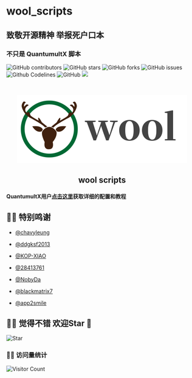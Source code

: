 # wool_scripts
## 致敬开源精神 举报死户口本

### 不只是 QuantumultX 脚本

![GitHub contributors](https://img.shields.io/github/contributors/fmz200/wool_scripts?style=for-the-badge)
![GitHub stars](https://img.shields.io/github/stars/fmz200/wool_scripts?color=ffd700&style=for-the-badge)
![GitHub forks](https://img.shields.io/github/forks/fmz200/wool_scripts?color=60c5ba&style=for-the-badge)
![GitHub issues](https://img.shields.io/github/issues/fmz200/wool_scripts?color=1E90FF&style=for-the-badge)
![Github Codelines](https://img.shields.io/tokei/lines/github/fmz200/wool_scripts?style=for-the-badge)
![GitHub](https://img.shields.io/github/license/fmz200/wool_scripts?style=for-the-badge)
[![](https://img.shields.io/badge/-t.me/quguanggao-3db6f1?style=for-the-badge&logo=Telegram&logoColor=2ca5e0)](https://t.me/quguanggao)

<br />

<p align="center">
  <a href="https://github.com/fmz200/wool_scripts">
    <img src="pic/logo/wool_logo.png" alt="Logo" width="448" height="180">
  </a>

<h2 align="center">wool scripts</h2>
</p>


#### QuantumultX用户[点击这里](QuantumultX/README.md)获取详细的配置和教程

## 🧚‍♂️ 特别鸣谢
* [@chavyleung](https://github.com/chavyleung)

* [@ddgksf2013](https://github.com/ddgksf2013)

* [@KOP-XIAO](https://github.com/KOP-XIAO)

* [@28413761](https://github.com/fmz200)

* [@NobyDa](https://github.com/NobyDa)

* [@blackmatrix7](https://github.com/blackmatrix7)

* [@app2smile](https://github.com/app2smile)



## 🧚‍♀️ 觉得不错 欢迎Star 🌟

![Star](https://api.star-history.com/svg?repos=fmz200/wool_scripts&type=Date)

### 🧚‍♀️ 访问量统计
![Visitor Count](https://profile-counter.glitch.me/fmz200/count.svg)

